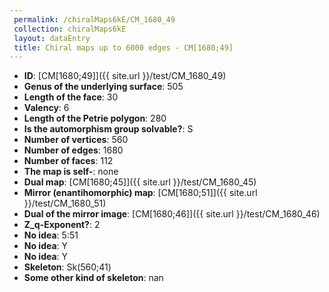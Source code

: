 ```yaml
--- 
 permalink: /chiralMaps6kE/CM_1680_49 
 collection: chiralMaps6kE
 layout: dataEntry
 title: Chiral maps up to 6000 edges - CM[1680;49]
---
```


- **ID**: [CM[1680;49]]({{ site.url }}/test/CM_1680_49)
- **Genus of the underlying surface**: 505
- **Length of the face**: 30
- **Valency**: 6
- **Length of the Petrie polygon**: 280
- **Is the automorphism group solvable?**: S
- **Number of vertices**: 560
- **Number of edges**: 1680
- **Number of faces**: 112
- **The map is self-**: none
- **Dual map**: [CM[1680;45]]({{ site.url }}/test/CM_1680_45)
- **Mirror (enantihomorphic) map**: [CM[1680;51]]({{ site.url }}/test/CM_1680_51)
- **Dual of the mirror image**: [CM[1680;46]]({{ site.url }}/test/CM_1680_46)
- **Z_q-Exponent?**: 2
- **No idea**:  5:51
- **No idea**: Y
- **No idea**: Y
- **Skeleton**: Sk(560;41)
- **Some other kind of skeleton**: nan
